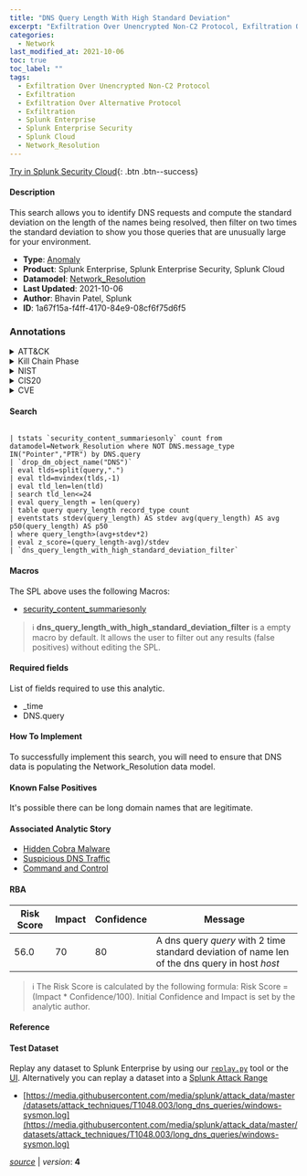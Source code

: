 ```yaml
---
title: "DNS Query Length With High Standard Deviation"
excerpt: "Exfiltration Over Unencrypted Non-C2 Protocol, Exfiltration Over Alternative Protocol"
categories:
  - Network
last_modified_at: 2021-10-06
toc: true
toc_label: ""
tags:
  - Exfiltration Over Unencrypted Non-C2 Protocol
  - Exfiltration
  - Exfiltration Over Alternative Protocol
  - Exfiltration
  - Splunk Enterprise
  - Splunk Enterprise Security
  - Splunk Cloud
  - Network_Resolution
---
```




[Try in Splunk Security Cloud](https://www.splunk.com/en_us/cyber-security.html){: .btn .btn--success}

#### Description

This search allows you to identify DNS requests and compute the standard deviation on the length of the names being resolved, then filter on two times the standard deviation to show you those queries that are unusually large for your environment.

- **Type**: [Anomaly](https://github.com/splunk/security_content/wiki/Detection-Analytic-Types)
- **Product**: Splunk Enterprise, Splunk Enterprise Security, Splunk Cloud
- **Datamodel**: [Network_Resolution](https://docs.splunk.com/Documentation/CIM/latest/User/NetworkResolution)
- **Last Updated**: 2021-10-06
- **Author**: Bhavin Patel, Splunk
- **ID**: 1a67f15a-f4ff-4170-84e9-08cf6f75d6f5

### Annotations
<details>
  <summary>ATT&CK</summary>

<div markdown="1">

#### [ATT&CK](https://attack.mitre.org/)

| ID          | Technique   | Tactic         |
| ----------- | ----------- |--------------- |
| [T1048.003](https://attack.mitre.org/techniques/T1048/003/) | Exfiltration Over Unencrypted Non-C2 Protocol | Exfiltration |

| [T1048](https://attack.mitre.org/techniques/T1048/) | Exfiltration Over Alternative Protocol | Exfiltration |

</div>
</details>


<details>
  <summary>Kill Chain Phase</summary>

<div markdown="1">

* Command &amp; Control


</div>
</details>


<details>
  <summary>NIST</summary>

<div markdown="1">

* PR.PT
* DE.AE
* DE.CM



</div>
</details>

<details>
  <summary>CIS20</summary>

<div markdown="1">

* CIS 8
* CIS 12



</div>
</details>

<details>
  <summary>CVE</summary>

<div markdown="1">


</div>
</details>


#### Search

```

| tstats `security_content_summariesonly` count from datamodel=Network_Resolution where NOT DNS.message_type IN("Pointer","PTR") by DNS.query 
| `drop_dm_object_name("DNS")` 
| eval tlds=split(query,".") 
| eval tld=mvindex(tlds,-1) 
| eval tld_len=len(tld) 
| search tld_len<=24 
| eval query_length = len(query) 
| table query query_length record_type count 
| eventstats stdev(query_length) AS stdev avg(query_length) AS avg p50(query_length) AS p50
| where query_length>(avg+stdev*2) 
| eval z_score=(query_length-avg)/stdev 
| `dns_query_length_with_high_standard_deviation_filter`
```

#### Macros
The SPL above uses the following Macros:
* [security_content_summariesonly](https://github.com/splunk/security_content/blob/develop/macros/security_content_summariesonly.yml)

> :information_source:
> **dns_query_length_with_high_standard_deviation_filter** is a empty macro by default. It allows the user to filter out any results (false positives) without editing the SPL.



#### Required fields
List of fields required to use this analytic.
* _time
* DNS.query



#### How To Implement
To successfully implement this search, you will need to ensure that DNS data is populating the Network_Resolution data model.
#### Known False Positives
It&#39;s possible there can be long domain names that are legitimate.

#### Associated Analytic Story
* [Hidden Cobra Malware](/stories/hidden_cobra_malware)
* [Suspicious DNS Traffic](/stories/suspicious_dns_traffic)
* [Command and Control](/stories/command_and_control)




#### RBA

| Risk Score  | Impact      | Confidence   | Message      |
| ----------- | ----------- |--------------|--------------|
| 56.0 | 70 | 80 | A dns query $query$ with 2 time standard deviation of name len of the dns query in host  $host$ |


> :information_source:
> The Risk Score is calculated by the following formula: Risk Score = (Impact * Confidence/100). Initial Confidence and Impact is set by the analytic author.


#### Reference


#### Test Dataset
Replay any dataset to Splunk Enterprise by using our [`replay.py`](https://github.com/splunk/attack_data#using-replaypy) tool or the [UI](https://github.com/splunk/attack_data#using-ui).
Alternatively you can replay a dataset into a [Splunk Attack Range](https://github.com/splunk/attack_range#replay-dumps-into-attack-range-splunk-server)

* [https://media.githubusercontent.com/media/splunk/attack_data/master/datasets/attack_techniques/T1048.003/long_dns_queries/windows-sysmon.log](https://media.githubusercontent.com/media/splunk/attack_data/master/datasets/attack_techniques/T1048.003/long_dns_queries/windows-sysmon.log)



[*source*](https://github.com/splunk/security_content/tree/develop/detections/network/dns_query_length_with_high_standard_deviation.yml) \| *version*: **4**